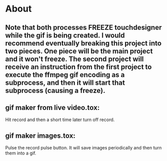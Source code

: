 [//]: # (For development of this README.md, use http://markdownlivepreview.com/)

# About
Note that both processes FREEZE touchdesigner while
the gif is being created. I would recommend eventually
breaking this project into two pieces. One piece will be the main
project and it won't freeze. The second project will
receive an instruction from the first project to execute
the ffmpeg gif encoding as a subprocess, and then it will
start that subprocess (causing a freeze).
---
## gif maker from live video.tox:
Hit record and then a short time later turn off record.

## gif maker images.tox:
Pulse the record pulse button. It will save images periodically and then turn them into a gif.

